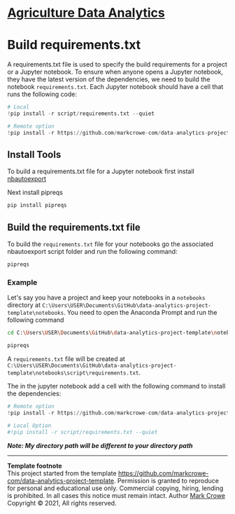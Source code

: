 # [Agriculture Data Analytics](./../../../)

# Build requirements.txt

A requirements.txt file is used to specify the build requirements for a project or a Jupyter notebook.  To ensure when anyone opens a Jupyter notebook, they have the latest version of the dependencies, we need to build the notebook `requirements.txt`.  Each Jupyter notebook should have a cell that runs the following code:

```python
# Local
!pip install -r script/requirements.txt --quiet

# Remote option
!pip install -r https://github.com/markcrowe-com/data-analytics-project-template/blob/master/notebooks/script/requirements.txt?raw=true  --quiet
```

## Install Tools

To build a requirements.txt file for a Jupyter notebook first install [nbautoexport](install-nbautoexport.md)

Next install pipreqs  
```bash
pip install pipreqs
```
## Build the requirements.txt file
To build the `requirements.txt` file for your notebooks go the associated nbautoexport script folder and run the following command:

```bash
pipreqs
```

### Example

Let's say you have a project and keep your notebooks in a `notebooks` directory at
`C:\Users\USER\Documents\GitHub\data-analytics-project-template\notebooks`.
You need to open the Anaconda Prompt and run the following command 

```bash
cd C:\Users\USER\Documents\GitHub\data-analytics-project-template\notebooks\script

pipreqs
```

A `requirements.txt` file will be created at `C:\Users\USER\Documents\GitHub\data-analytics-project-template\notebooks\script\requirements.txt`.


The in the jupyter notebook add a cell with the following command to install the dependencies:

```python
# Remote option
!pip install -r https://github.com/markcrowe-com/data-analytics-project-template/blob/master/notebooks/script/requirements.txt?raw=true  --quiet

# Local Option
#!pip install -r script/requirements.txt --quiet

```

***Note: My directory path will be different to your directory path***

---
**Template footnote**  
This project started from the template <https://github.com/markcrowe-com/data-analytics-project-template>. Permission is granted to reproduce for personal and educational use only. Commercial copying, hiring, lending is prohibited. In all cases this notice must remain intact. Author [Mark Crowe](https://github.com/markcrowe-com/) Copyright &copy; 2021, All rights reserved.